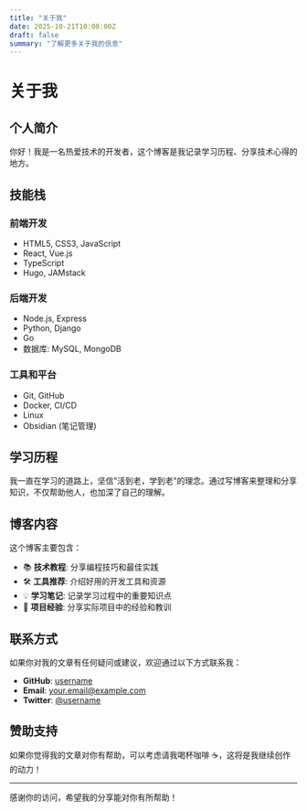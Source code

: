 ```yaml
---
title: "关于我"
date: 2025-10-21T10:00:00Z
draft: false
summary: "了解更多关于我的信息"
---
```


# 关于我

## 个人简介

你好！我是一名热爱技术的开发者，这个博客是我记录学习历程、分享技术心得的地方。

## 技能栈

### 前端开发
- HTML5, CSS3, JavaScript
- React, Vue.js
- TypeScript
- Hugo, JAMstack

### 后端开发
- Node.js, Express
- Python, Django
- Go
- 数据库: MySQL, MongoDB

### 工具和平台
- Git, GitHub
- Docker, CI/CD
- Linux
- Obsidian (笔记管理)

## 学习历程

我一直在学习的道路上，坚信"活到老，学到老"的理念。通过写博客来整理和分享知识，不仅帮助他人，也加深了自己的理解。

## 博客内容

这个博客主要包含：

- 📚 **技术教程**: 分享编程技巧和最佳实践
- 🛠️ **工具推荐**: 介绍好用的开发工具和资源
- 💡 **学习笔记**: 记录学习过程中的重要知识点
- 🌟 **项目经验**: 分享实际项目中的经验和教训

## 联系方式

如果你对我的文章有任何疑问或建议，欢迎通过以下方式联系我：

- **GitHub**: [username](https://github.com/username)
- **Email**: your.email@example.com
- **Twitter**: [@username](https://twitter.com/username)

## 赞助支持

如果你觉得我的文章对你有帮助，可以考虑请我喝杯咖啡 ☕️，这将是我继续创作的动力！

---

感谢你的访问，希望我的分享能对你有所帮助！